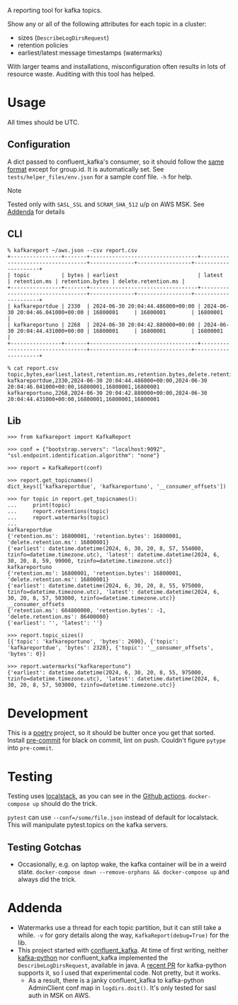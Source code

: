 A reporting tool for kafka topics.

Show any or all of the following attributes for each topic in a cluster:
* sizes (`DescribeLogDirsRequest`)
* retention policies
* earliest/latest message timestamps (watermarks)

With larger teams and installations, misconfiguration often results in
lots of resource waste. Auditing with this tool has helped.

# Usage

All times should be UTC.

## Configuration
A dict passed to confluent_kafka's consumer, so it should follow the
[same
format](https://docs.confluent.io/platform/current/clients/confluent-kafka-python/html/index.html#pythonclient-configuration)
except for group.id. It is automatically set. See `tests/helper_files/env.json` for a sample conf file. `-h` for help.

> [!NOTE]
> Tested only with `SASL_SSL` and `SCRAM_SHA_512` u/p on AWS MSK. See
> [Addenda](#Addenda) for details


## CLI
```
% kafkareport ~/aws.json --csv report.csv
+----------------+-------+----------------------------------+----------------------------------+--------------+-----------------+---------------------+
| topic          | bytes | earliest                         | latest                           | retention.ms | retention.bytes | delete.retention.ms |
+----------------+-------+----------------------------------+----------------------------------+--------------+-----------------+---------------------+
| kafkareportdue | 2330  | 2024-06-30 20:04:44.486000+00:00 | 2024-06-30 20:04:46.041000+00:00 | 16800001     | 16800001        | 16800001            |
| kafkareportuno | 2268  | 2024-06-30 20:04:42.880000+00:00 | 2024-06-30 20:04:44.431000+00:00 | 16800001     | 16800001        | 16800001            |
+----------------+-------+----------------------------------+----------------------------------+--------------+-----------------+---------------------+

% cat report.csv
topic,bytes,earliest,latest,retention.ms,retention.bytes,delete.retention.ms
kafkareportdue,2330,2024-06-30 20:04:44.486000+00:00,2024-06-30 20:04:46.041000+00:00,16800001,16800001,16800001
kafkareportuno,2268,2024-06-30 20:04:42.880000+00:00,2024-06-30 20:04:44.431000+00:00,16800001,16800001,16800001
```

## Lib
```
>>> from kafkareport import KafkaReport

>>> conf = {"bootstrap.servers": "localhost:9092", "ssl.endpoint.identification.algorithm": "none"}

>>> report = KafkaReport(conf)

>>> report.get_topicnames()
dict_keys(['kafkareportdue', 'kafkareportuno', '__consumer_offsets'])

>>> for topic in report.get_topicnames():
...     print(topic)
...     report.retentions(topic)
...     report.watermarks(topic)
...
kafkareportdue
{'retention.ms': 16800001, 'retention.bytes': 16800001, 'delete.retention.ms': 16800001}
{'earliest': datetime.datetime(2024, 6, 30, 20, 8, 57, 554000, tzinfo=datetime.timezone.utc), 'latest': datetime.datetime(2024, 6, 30, 20, 8, 59, 99000, tzinfo=datetime.timezone.utc)}
kafkareportuno
{'retention.ms': 16800001, 'retention.bytes': 16800001, 'delete.retention.ms': 16800001}
{'earliest': datetime.datetime(2024, 6, 30, 20, 8, 55, 975000, tzinfo=datetime.timezone.utc), 'latest': datetime.datetime(2024, 6, 30, 20, 8, 57, 503000, tzinfo=datetime.timezone.utc)}
__consumer_offsets
{'retention.ms': 604800000, 'retention.bytes': -1, 'delete.retention.ms': 86400000}
{'earliest': '', 'latest': ''}

>>> report.topic_sizes()
[{'topic': 'kafkareportuno', 'bytes': 2690}, {'topic': 'kafkareportdue', 'bytes': 2328}, {'topic': '__consumer_offsets', 'bytes': 0}]

>>> report.watermarks("kafkareportuno")
{'earliest': datetime.datetime(2024, 6, 30, 20, 8, 55, 975000, tzinfo=datetime.timezone.utc), 'latest': datetime.datetime(2024, 6, 30, 20, 8, 57, 503000, tzinfo=datetime.timezone.utc)}

```

# Development
This is a [poetry](https://python-poetry.org/) project, so it should
be butter once you get that sorted. Install
[pre-commit](https://pre-commit.com/) for black on commit, lint on
push. Couldn't figure `pytype` into `pre-commit`.

# Testing
Testing uses [localstack](https://www.localstack.cloud/), as you can
see in the [Github
actions](https://github.com/newvoll/kafkareport/actions). `docker-compose
up` should do the trick.

`pytest` can use `--conf=/some/file.json` instead of default for
localstack. This will manipulate pytest.topics on the kafka servers.

## Testing Gotchas
* Occasionally, e.g. on laptop wake, the kafka container will be in a
  weird state. `docker-compose down --remove-orphans && docker-compose
  up` and always did the trick.

# Addenda
* Watermarks use a thread for each topic partition, but it can still take a while. `-v` for gory details along the way, `KafkaReport(debug=True)` for the lib.
* This project started with
  [confluent_kafka](https://docs.confluent.io/platform/current/clients/confluent-kafka-python/html/index.html#). At
  time of first writing, neither
  [kafka-python](https://kafka-python.readthedocs.io/en/master/) nor
  confluent_kafka implemented the `DescribeLogDirsRequest`, available
  in java. A [recent
  PR](https://github.com/dpkp/kafka-python/pull/2278) for kafka-python
  supports it, so I used that experimental code. Not pretty, but it
  works.
  - As a result, there is a janky confluent_kafka to kafka-python
    AdminClient conf map in `logdirs.doit()`. It's only tested for
    sasl auth in MSK on AWS.
